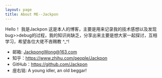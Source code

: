 ```yaml
---
layout: page
title: About ME--Jackpon
---
```


Hello！
我是Jackpon
这是本人的博客，主要是用来记录我的技术感想以及发现bug>>debug的过程，我的知识尚缺乏，分享出来主要是想大家一起探讨，互相学习，希望各位大佬不吝赐教 ^_^! 

* 邮箱: JackpongWong@163.com
* 知乎：https://www.zhihu.com/people/Jackpon
* GitHub：https://github.com/Jackpon
* 座右铭: A young idler, an old beggar!
